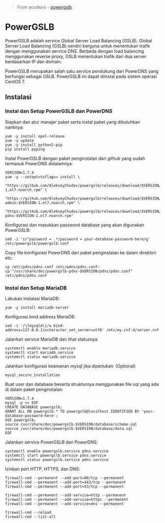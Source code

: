 > From acudovs - [powergslb](https://github.com/acudovs/powergslb).


# PowerGSLB
PowerGSLB adalah service Global Server Load Balancing (GSLB). Global Server Load Balancing (GSLB) sendiri berguna untuk menentukan trafik dengan menggunakan service DNS. Berbeda dengan load balancing menggunakan reverse proxy, GSLB menentukan trafik dari dua server berdasarkan IP dan domain.

PowerGSLB merupakan salah satu service pendukung dari PowerDNS yang berfungsi sebagai GSLB. PowerGSLB ini dapat diinstal pada sistem operasi CentOS 7.

## Instalasi
### Instal dan Setup PowerGSLB dan PowerDNS
Siapkan dan atur manajer paket serta instal paket yang dibutuhkan nantinya:
```
yum -y install epel-release
yum -y update
yum -y install python2-pip
pip install pyping
```
Instal PowerGSLB dengan paket penginstalan dari github yang sudah termasuk PowerDNS didalamnya:
```
VERSION=1.7.4
yum -y --setopt=tsflags= install \
    "https://github.com/AlekseyChudov/powergslb/releases/download/$VERSION/powergslb-$VERSION-1.el7.noarch.rpm" \
    "https://github.com/AlekseyChudov/powergslb/releases/download/$VERSION/powergslb-admin-$VERSION-1.el7.noarch.rpm" \
    "https://github.com/AlekseyChudov/powergslb/releases/download/$VERSION/powergslb-pdns-$VERSION-1.el7.noarch.rpm"
```
Konfigurasi dan masukkan password database yang akan digunakan PowerGSLB:
```
sed -i 's/^password = .*/password = your-database-password-here/g' /etc/powergslb/powergslb.conf
```
Copy file konfigurasi PowerDNS dari paket penginstalan ke dalam direktori etc:
```
cp /etc/pdns/pdns.conf /etc/pdns/pdns.conf~
cp "/usr/share/doc/powergslb-pdns-$VERSION/pdns/pdns.conf" /etc/pdns/pdns.conf
```

### Instal dan Setup MariaDB
Lakukan instalasi MariaDB:
```
yum -y install mariadb-server
```
Konfigurasi bind address MariaDB:
```
sed -i '/\[mysqld\]/a bind-address=127.0.0.1\ncharacter_set_server=utf8' /etc/my.cnf.d/server.cnf
```
Jalankan service MariaDB dan lihat statusnya:
```
systemctl enable mariadb.service
systemctl start mariadb.service
systemctl status mariadb.service
```
Jalankan konfigurasi keamanan mysql jika diperlukan: (Optional)
```
mysql_secure_installation
```
Buat user dan database beserta strukturnya menggunakan file sql yang ada di dalam paket penginstalan:
```
VERSION=1.7.4
mysql -p << EOF
CREATE DATABASE powergslb;
GRANT ALL ON powergslb.* TO powergslb@localhost IDENTIFIED BY 'your-database-password-here';
USE powergslb;
source /usr/share/doc/powergslb-$VERSION/database/scheme.sql
source /usr/share/doc/powergslb-$VERSION/database/data.sql
EOF
```
Jalankan service PowerGSLB dan PowerDNS:
```
systemctl enable powergslb.service pdns.service
systemctl start powergslb.service pdns.service
systemctl status powergslb.service pdns.service
```
Izinkan port HTTP, HTTPS, dan DNS:
```
firewall-cmd --permanent --add-port=80/tcp --permanent
firewall-cmd --permanent --add-port=443/tcp --permanent
firewall-cmd --permanent --add-port=53/tcp --permanent

firewall-cmd --permanent --add-service=http --permanent
firewall-cmd --permanent --add-service=https --permanent
firewall-cmd --permanent --add-service=dns --permanent

firewall-cmd --reload
firewall-cmd --list-all
```
